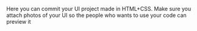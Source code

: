 Here you can commit your UI project made in HTML+CSS.
Make sure you attach photos of your UI so the people who wants to use your code can preview it
